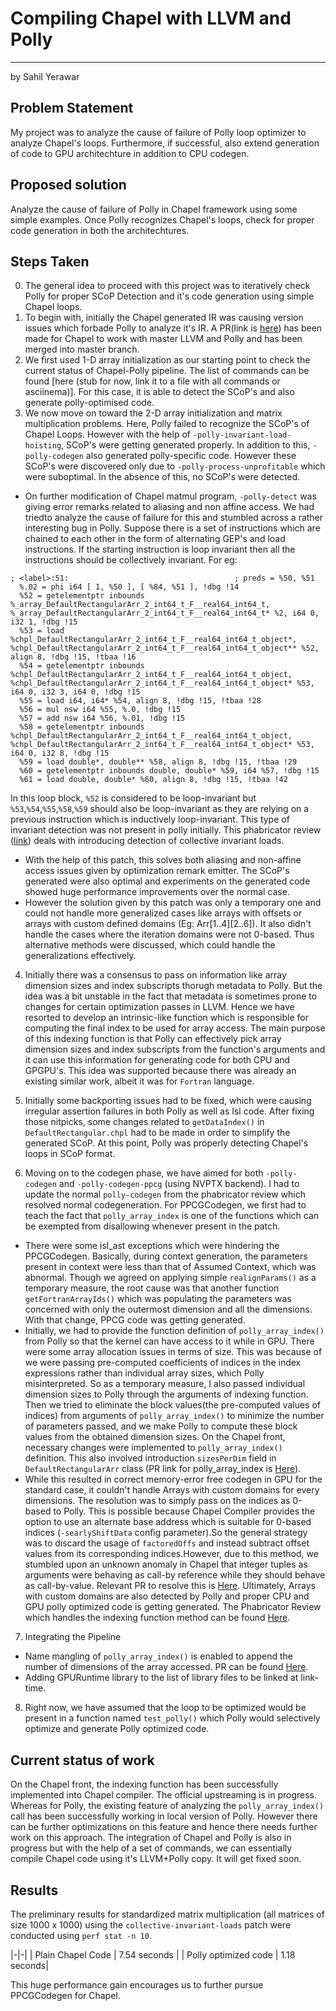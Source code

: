 # Compiling Chapel with LLVM and Polly

--------------------------------------

by Sahil Yerawar

## Problem Statement

My project was to analyze the cause of failure of Polly loop optimizer to analyze Chapel's loops. Furthermore, if successful, also extend generation of code to GPU architechture in addition to CPU codegen. 

## Proposed solution
Analyze the cause of failure of Polly in Chapel framework using some simple examples. Once Polly recognizes Chapel's loops, check for proper code generation in both the architechtures.

## Steps Taken
0. The general idea to proceed with this project was to iteratively check Polly for proper SCoP Detection and it's code generation using simple Chapel loops.
1. To begin with, initially the Chapel generated IR was causing version issues which forbade Polly to analyze it's IR. A PR(link is [here](https://github.com/chapel-lang/chapel/pull/9567)) has been made for Chapel to work with master LLVM and Polly and has been merged into master branch.
2. We first used 1-D array initialization as our starting point to check the current status of Chapel-Polly pipeline. The list of commands can be found [here (stub for now, link it to a file with all commands or asciinema)]. For this case, it is able to detect the SCoP's and also generate polly-optimised code. 
3. We now move on toward the 2-D array initialization and matrix multiplication problems. Here, Polly failed to recognize the SCoP's of Chapel Loops. However with the help of `-polly-invariant-load-hoisting`, SCoP's were getting generated properly. In addition to this, `-polly-codegen` also generated polly-specific code. However these SCoP's were discovered only due to `-polly-process-unprofitable` which were suboptimal. In the absence of this, no SCoP's were detected.

  * On further modification of Chapel matmul program, `-polly-detect` was giving error remarks related to aliasing and non affine access. We had triedto analyze the cause of failure for this and stumbled across a rather interesting bug in Polly. Suppose there is a set of instructions which are chained to each other in the form of alternating GEP's and load instructions. If the starting instruction is loop invariant then all the instructions should be collectively invariant. For eg:

```
; <label>:51:                                     ; preds = %50, %51
  %.02 = phi i64 [ 1, %50 ], [ %84, %51 ], !dbg !14
  %52 = getelementptr inbounds %_array_DefaultRectangularArr_2_int64_t_F__real64_int64_t, %_array_DefaultRectangularArr_2_int64_t_F__real64_int64_t* %2, i64 0, i32 1, !dbg !15
  %53 = load %chpl_DefaultRectangularArr_2_int64_t_F__real64_int64_t_object*, %chpl_DefaultRectangularArr_2_int64_t_F__real64_int64_t_object** %52, align 8, !dbg !15, !tbaa !16
  %54 = getelementptr inbounds %chpl_DefaultRectangularArr_2_int64_t_F__real64_int64_t_object, %chpl_DefaultRectangularArr_2_int64_t_F__real64_int64_t_object* %53, i64 0, i32 3, i64 0, !dbg !15
  %55 = load i64, i64* %54, align 8, !dbg !15, !tbaa !28
  %56 = mul nsw i64 %55, %.0, !dbg !15
  %57 = add nsw i64 %56, %.01, !dbg !15
  %58 = getelementptr inbounds %chpl_DefaultRectangularArr_2_int64_t_F__real64_int64_t_object, %chpl_DefaultRectangularArr_2_int64_t_F__real64_int64_t_object* %53, i64 0, i32 8, !dbg !15
  %59 = load double*, double** %58, align 8, !dbg !15, !tbaa !29
  %60 = getelementptr inbounds double, double* %59, i64 %57, !dbg !15
  %61 = load double, double* %60, align 8, !dbg !15, !tbaa !42
``` 

In this loop block, `%52` is considered to be loop-invariant but `%53`,`%54`,`%55`,`%58`,`%59` should also be loop-invariant as they are relying on a previous instruction which is inductively loop-invariant. This type of invariant detection was not present in polly initially. This phabricator review ([link](https://reviews.llvm.org/D48026)) deals with introducing detection of collective invariant loads.

  * With the help of this patch, this solves both aliasing and non-affine access issues given by optimization remark emitter. The SCoP's generated were also optimal and experiments on the generated code showed huge performance improvements over the normal case.
  * However the solution given by this patch was only a temporary one and could not handle more generalized cases like arrays with offsets or arrays with custom defined domains (Eg: Arr\[1..4\]\[2..6\]). It also didn't handle the cases where the iteration domains were not 0-based. Thus alternative methods were discussed, which could handle the generalizations effectively.

4. Initially there was a consensus to pass on information like array dimension sizes and index subscripts thorugh metadata to Polly. But the idea was a bit unstable in the fact that metadata is sometimes prone to changes for certain optimization passes in LLVM. Hence we have resorted to develop an intrinsic-like function which is responsible for computing the final index to be used for array access. The main purpose of this indexing function is that Polly can effectively pick array dimension sizes and index subscripts from the function's arguments and it can use this information for generating code for both CPU and GPGPU's. This idea was supported because there was already an existing similar work, albeit it was for `Fortran` language.

5. Initially some backporting issues had to be fixed, which were causing irregular assertion failures in both Polly as well as Isl code. After fixing those nitpicks, some changes related to `getDataIndex()` in `DefaultRectangular.chpl` had to be made in order to simplify the generated SCoP. At this point, Polly was properly detecting Chapel's loops in SCoP format.

6. Moving on to the codegen phase, we have aimed for both `-polly-codegen` and `-polly-codegen-ppcg` (using NVPTX backend). I had to update the normal `polly-codegen` from the phabricator review which resolved normal codegeneration. For PPCGCodegen, we first had to teach the fact that `polly_array_index` is one of the functions which can be exempted from disallowing whenever present in the patch.

  * There were some isl\_ast exceptions which were hindering the PPCGCodegen. Basically, during context generation, the parameters present in context were less than that of Assumed Context, which was abnormal. Though we agreed on applying simple `realignParams()` as a temporary measure, the root cause was that another function `getFortranArrayIds()` which was populating the parameters was concerned with only the outermost dimension and all the dimensions. With that change, PPCG code was getting generated.
  * Initially, we had to provide the function definition of `polly_array_index()` from Polly so that the kernel can have access to it while in GPU. There were some array allocation issues in terms of size. This was because of we were passing pre-computed coefficients of indices in the index expressions rather than individual array sizes, which Polly misinterpreted. So as a temporary measure, I also passed individual dimension sizes to Polly through the arguments of indexing function. Then we tried to eliminate the block values(the pre-computed values of indices) from arguments of `polly_array_index()` to minimize the number of parameters passed, and we make Polly to compute these block values from the obtained dimension sizes. On the Chapel front, necessary changes were implemented to `polly_array_index()` definition. This also involved introduction `sizesPerDim` field in `DefaultRectangularArr` class (PR link for polly\_array\_index is [Here](https://github.com/chapel-lang/chapel/pull/10727)).
  * While this resulted in correct memory-error free codegen in GPU for the standard case, it couldn't handle Arrays with custom domains for every dimensions. The resolution was to simply pass on the indices as 0-based to Polly. This is possible because Chapel Compiler provides the option to use an alternate base address which is suitable for 0-based indices (`-searlyShiftData` config parameter).So the general strategy was to discard the usage of `factoredOffs` and instead subtract offset values from its corresponding indices.However, due to this method, we stumbled upon an unknown anomaly in Chapel that integer tuples as arguments were behaving as call-by reference while they should behave as call-by-value. Relevant PR to resolve this is [Here](https://github.com/chapel-lang/chapel/issues/10711). Ultimately, Arrays with custom domains are also detected by Polly and proper CPU and GPU polly optimized code is getting generated.
The Phabricator Review which handles the indexing function method can be found [Here](https://reviews.llvm.org/D49024).

7. Integrating the Pipeline

  * Name mangling of `polly_array_index()` is enabled to append the number of dimensions of the array accessed. PR can be found [Here](https://github.com/chapel-lang/chapel/pull/10745).
  * Adding GPURuntime library to the list of library files to be linked at link-time.

8. Right now, we have assumed that the loop to be optimized would be present in a function named `test_polly()` which Polly would selectively optimize and generate Polly optimized code.

## Current status of work

On the Chapel front, the indexing function has been successfully implemented into Chapel compiler. The official upstreaming is in progress. Whereas for Polly, the existing feature of analyzing the `polly_array_index()` call has been successfully working in local version of Polly. However there can be further optimizations on this feature and hence there needs further work on this approach. The integration of Chapel and Polly is also in progress but with the help of a set of commands, we can essentially compile Chapel code using it's LLVM+Polly copy. It will get fixed soon.


## Results
The preliminary results for standardized matrix multiplication (all matrices of size 1000 x 1000) using the `collective-invariant-loads` patch were conducted using `perf stat -n 10`.

|-|-|
| Plain Chapel Code | 7.54 seconds |
| Polly optimized code | 1.18 seconds| 

This huge performance gain encourages us to further pursue PPCGCodegen for Chapel.
